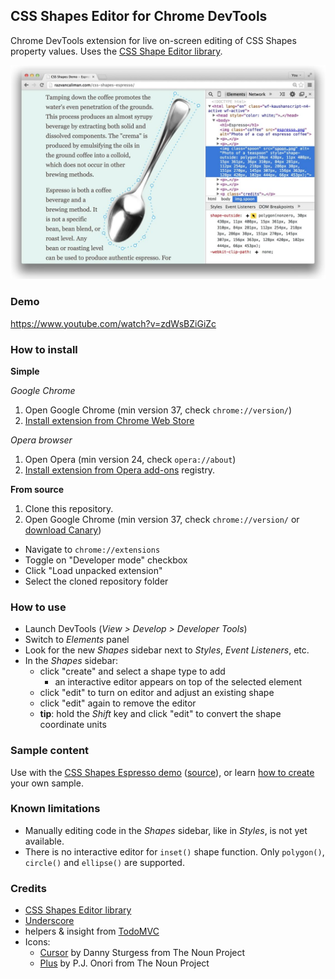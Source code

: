 ## CSS Shapes Editor for Chrome DevTools

Chrome DevTools extension for live on-screen editing of CSS Shapes property values.
Uses the [CSS Shape Editor library](https://github.com/adobe-webplatform/css-shapes-editor).

![Screenshot](./screenshot.jpg)

### Demo

https://www.youtube.com/watch?v=zdWsBZiGiZc

### How to install

__Simple__

*Google Chrome*
 1. Open Google Chrome (min version 37, check `chrome://version/`)
 2. [Install extension from Chrome Web Store](https://chrome.google.com/webstore/detail/css-shapes-editor/nenndldnbcncjmeacmnondmkkfedmgmp)

*Opera browser*
 1. Open Opera (min version 24, check `opera://about`)
 2. [Install extension from Opera add-ons](https://addons.opera.com/en/extensions/details/css-shapes-editor/) registry.


__From source__
 1. Clone this repository.
 2. Open Google Chrome (min version 37, check `chrome://version/` or [download Canary](https://www.google.co.uk/intl/en/chrome/browser/canary.html))
   - Navigate to `chrome://extensions`
   - Toggle on "Developer mode" checkbox
   - Click "Load unpacked extension"
   - Select the cloned repository folder


### How to use

- Launch DevTools (_View > Develop > Developer Tools_)
- Switch to _Elements_ panel
- Look for the new _Shapes_ sidebar next to _Styles_, _Event Listeners_, etc.
- In the _Shapes_ sidebar:
  - click "create" and select a shape type to add
    - an interactive editor appears on top of the selected element
  - click "edit" to turn on editor and adjust an existing shape
  - click "edit" again to remove the editor
  - **tip**: hold the _Shift_ key and click "edit" to convert the shape coordinate units


### Sample content

Use with the [CSS Shapes Espresso demo](https://oslego.github.io/css-shapes-espresso) ([source](https://github.com/oslego/css-shapes-espresso)), or learn [how to create](http://alistapart.com/article/css-shapes-101) your own sample.


### Known limitations

- Manually editing code in the _Shapes_ sidebar, like in _Styles_, is not yet available.
- There is no interactive editor for `inset()` shape function. Only `polygon()`, `circle()` and `ellipse()` are supported.


### Credits

- [CSS Shapes Editor library](https://github.com/adobe-webplatform/css-shapes-editor)
- [Underscore](https://github.com/jashkenas/underscore)
- helpers & insight from [TodoMVC](https://github.com/tastejs/todomvc)
- Icons:
  - [Cursor](http://thenounproject.com/term/cursor/39925/) by Danny Sturgess from The Noun Project
  - [Plus](http://thenounproject.com/term/plus/2876/) by P.J. Onori from The Noun Project
